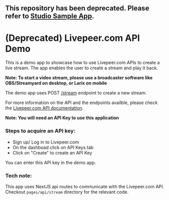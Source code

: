 ## This repository has been deprecated.  Please refer to [Studio Sample App](https://github.com/livepeer/studio-sample-app).


# (Deprecated) Livepeer.com API Demo

This is a demo app to showcase how to use Livepeer.com APIs to create a live stream. The app enables the user to create a stream and play it back.

**Note: To start a video stream, please use a broadcaster software like OBS/Streamyard on desktop, or Larix on mobile**

The demo app uses POST [/stream](https://livepeer.com/docs/guides/api/create-a-stream) endpoint to create a new stream.

For more information on the API and the endpoints availble, please check the [Livepeer.com API documentation](https://livepeer.com/docs/guides).

**Note: You will need an API Key to use this application**

### Steps to acquire an API key:

- Sign up/ Log in to Livepeer.com
- On the dashboad click on API Keys tab
- Click on "Create" to create an API Key

You can enter this API key in the demo app.

### Tech note:

This app uses NextJS api routes to communicate with the Livepeer.com API. Checkout `pages/api/stream` directory for the relevant code.
